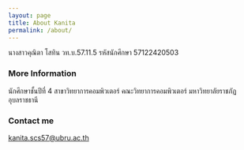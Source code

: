 ```yaml
---
layout: page
title: About Kanita
permalink: /about/
---
```

นางสาวคุณิตา โสทิน วท.บ.57.11.5
รหัสนักศึกษา 57122420503

### More Information

นักศึกษาชั้นปีที่ 4 สาขาวิทยาการคอมพิวเตอร์ คณะวิทยาการคอมพิวเตอร์ 
มหาวิทยาลัยราชภัฏอุบลราชธานี


### Contact me

kanita.scs57@ubru.ac.th
